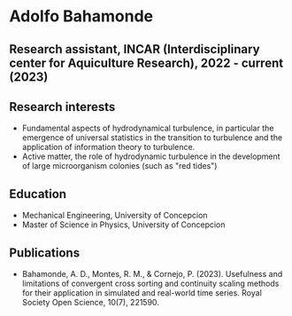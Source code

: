 # Adolfo Bahamonde
## Research assistant, INCAR (Interdisciplinary center for Aquiculture Research), 2022 - current (2023) 
## Research interests
- Fundamental aspects of hydrodynamical turbulence, in particular the emergence of universal statistics in the transition to turbulence and the application of information theory to turbulence.
- Active matter, the role of hydrodynamic turbulence in the development of large microorganism colonies (such as "red tides")

## Education
- Mechanical Engineering, University of Concepcion
- Master of Science in Physics, University of Concepcion

## Publications 
- Bahamonde, A. D., Montes, R. M., & Cornejo, P. (2023). Usefulness and limitations of convergent cross sorting and continuity scaling methods for their application in simulated and real-world time series. Royal Society Open Science, 10(7), 221590.
